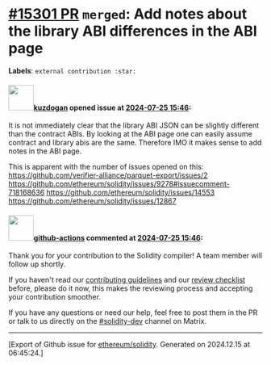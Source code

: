 # [\#15301 PR](https://github.com/ethereum/solidity/pull/15301) `merged`: Add notes about the library ABI differences in the ABI page
**Labels**: `external contribution :star:`


#### <img src="https://avatars.githubusercontent.com/u/13069972?u=026ff4eade3b02c5d4810551aa390b58d439ec46&v=4" width="50">[kuzdogan](https://github.com/kuzdogan) opened issue at [2024-07-25 15:46](https://github.com/ethereum/solidity/pull/15301):

It is not immediately clear that the library ABI JSON can be slightly different than the contract ABIs. By looking at the ABI page one can easily assume contract and library abis are the same. Therefore IMO it makes sense to add notes in the ABI page.

This is apparent with the number of issues opened on this: 
https://github.com/verifier-alliance/parquet-export/issues/2
https://github.com/ethereum/solidity/issues/9278#issuecomment-718168636
https://github.com/ethereum/solidity/issues/14553
https://github.com/ethereum/solidity/issues/12867


#### <img src="https://avatars.githubusercontent.com/in/15368?v=4" width="50">[github-actions](https://github.com/apps/github-actions) commented at [2024-07-25 15:46](https://github.com/ethereum/solidity/pull/15301#issuecomment-2250744274):

Thank you for your contribution to the Solidity compiler! A team member will follow up shortly.

If you haven't read our [contributing guidelines](https://docs.soliditylang.org/en/latest/contributing.html) and our [review checklist](https://github.com/ethereum/solidity/blob/develop/ReviewChecklist.md) before, please do it now, this makes the reviewing process and accepting your contribution smoother.

If you have any questions or need our help, feel free to post them in the PR or talk to us directly on the [#solidity-dev](https://matrix.to/#/#ethereum_solidity-dev:gitter.im) channel on Matrix.


-------------------------------------------------------------------------------



[Export of Github issue for [ethereum/solidity](https://github.com/ethereum/solidity). Generated on 2024.12.15 at 06:45:24.]
